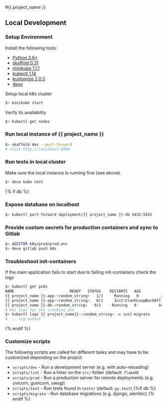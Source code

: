 #{{ project_name }}


## Local Development

### Setup Environment
Install the following tools:
* [Python 3.6+](https://www.python.org/)
* [skaffold 0.31](https://skaffold.dev/)
* [minikube 1.1.1](https://kubernetes.io/docs/tasks/tools/install-minikube/)
* [kubectl 1.14](https://kubernetes.io/docs/tasks/tools/install-kubectl/)
* [kustomize 2.0.3](https://github.com/kubernetes-sigs/kustomize/releases)
* [devo](https://pypi.org/project/devo/)

Setup local k8s cluster
```bash
$> minikube start
```

Verify its availability
```bash
$> kubectl get nodes
```

### Run local instance of {{ project_name }}
```bash
$> skaffold dev --port-forward
# visit http://localhost:8000
```

### Run tests in local cluster
Make sure the local instance is running first (see above). 
```bash
$> devo kube test
```

{% if db %}
### Expose database on localhost
```bash
$> kubectl port-forward deployment/{{ project_name }}-db 5432:5432
```

### Provide custom secrets for production containers and sync to Gitlab
```bash
$> $EDITOR k8s/prod/prod.env
$> devo gitlab push k8s 

```

### Troubleshoot init-containers 
If the main application fails to start due to failing init-containers check the logs
```bash
$> kubectl get pods
NAME                         READY   STATUS    RESTARTS   AGE
{{ project_name }}-app-<random_string>   1/1     Running   0          36m
{{ project_name }}-app-<random_string>   0/1     Init:CrashLoopBackOff   2          70s
{{ project_name }}-db-<random_string>   0/1     Running   0          84m
# Get logs for the crashing pod
$> kubectl logs {{ project_name}}-<random_string> -c init-migrate
# ... log output
```
{% endif %}

### Customize scripts
The following scripts are called for different tasks and may have to be customized depending on the project

* `scripts/dev` - Run a development server (e.g. with auto-reloading)
* `scripts/lint` - Run a linter on the `src/` folder (default: `flake8`)
* `scripts/prod` - Run a production server for remote deployments (e.g. uvicorn, gunicorn, uwsgi)
* `scripts/test` - Run tests found in `tests/` (default: `py.test`)
{%if db %}
* `scripts/migrate` - Run database migrations (e.g. django, alembic)
{% endif %}

